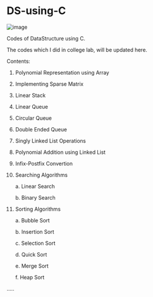 # DS-using-C

![image](https://user-images.githubusercontent.com/95079525/208933899-ab9dc3df-8a43-4985-8ea1-264f3528a547.png)

Codes of DataStructure using C.

The codes which I did in college lab, will be updated here.

Contents:
  
  1. Polynomial Representation using Array
  
  2. Implementing Sparse Matrix 
  
  3. Linear Stack
  
  4. Linear Queue
  
  5. Circular Queue
  
  6. Double Ended Queue
  
  7. Singly Linked List Operations
  
  8. Polynomial Addition using Linked List
  
  9. Infix-Postfix Convertion
  
  10. Searching Algorithms
      
      a. Linear Search
      
      b. Binary Search
  
  11. Sorting Algorithms
  
      a. Bubble Sort
      
      b. Insertion Sort
      
      c. Selection Sort
      
      d. Quick Sort
      
      e. Merge Sort
      
      f. Heap Sort
 
 .....
